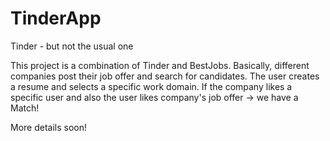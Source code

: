 # TinderApp
Tinder - but not the usual one

This project is a combination of Tinder and BestJobs. Basically, different companies post their job offer and search for candidates. The user creates a resume and selects a specific work domain. If the company likes a specific user and also the user likes company's job offer -> we have a Match!

More details soon!
